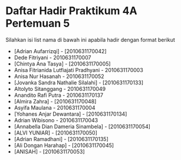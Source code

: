 # Daftar Hadir Praktikum 4A Pertemuan 5
Silahkan isi list nama di bawah ini apabila hadir dengan format berikut

- [Adrian Aufarrizqi] - [2010631170042]
- Dede Fitriyani - 2010631170007
- [Chintya Ana Tasya] - [2010631170005]
- Anisa Fitrianida Lutfiajati Pradhyani - 2010631170003
- Anisa Nur Hasanah - 2010631170052
- [Jovanka Sandra Nathalie Silalahi] - [2010631170133]
- Altolyto Sitanggang - 2010631170049
- Anandito Rafi Putra - 2010631170137
- [Almira Zahra] - [2010631170048]
- Asyifa Maulana - 2010631170004
- [Yohanes Anjar Dewantara] - [2010631170134]
- Adrian Wibisono - 2010631170043
- [Annabella Dian Dameria Sinambela] - [2010631170054] 
- [ALVI YUNIAR] - [2010631170050]
- [Adrian Ramadhani] - [2010631170135]
- [Ali Dongan Harahap] - [2010631170045]
- [ANISAH] - [2010631170053]
